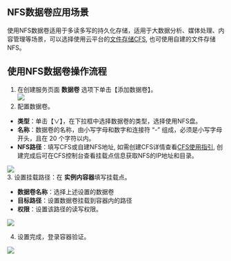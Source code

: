 ## NFS数据卷应用场景
使用NFS数据卷适用于多读多写的持久化存储，适用于大数据分析、媒体处理、内容管理等场景，可以选择使用云平台的[文件存储CFS](/document/product/582/9127), 也可使用自建的文件存储NFS。

## 使用NFS数据卷操作流程
1. 在创建服务页面 **数据卷** 选项下单击【添加数据卷】。  
![][createVolume]  
2. 配置数据卷。
 - **类型**：单击【∨】，在下拉框中选择数据卷的类型，选择使用NFS盘。
 - **名称**：数据卷的名称，由小写字母和数字和连接符 “-” 组成，必须是小写字母开头，且在 20 个字符以内。  
 - **NFS路径**：填写CFS或自建NFS地址, 如需创建CFS详情查看[CFS使用指引](/document/product/457/10910), 创建完成后可在CFS控制台查看挂载点信息获取NFS的IP地址和目录。  
 
 ![][setVolumeConfig]  
3. 设置挂载路径：在 **实例内容器**填写挂载点。
 - **数据卷名称**：选择上述设置的数据卷
 - **目标路径**：设置数据卷挂载到容器内的路径
 - **权限**：设置该路径的读写权限。  

 ![][setVolumeMountPath]  

4. 设置完成，登录容器验证。  

  ![][verification]  

[createVolume]:http://imgcache.tcecqpoc.fsphere.cn/image/mc.qcloudimg.com/static/img/0286498ec3ada210c6c01f9ef8ca7b52/image.png
[setVolumeConfig]:http://imgcache.tcecqpoc.fsphere.cn/image/mc.qcloudimg.com/static/img/366d4f7229e12327308f36cfa88cf537/%7B3CDF6473-D03E-4AF7-BEE6-C87CDD70FACD%7D.png
[setVolumeMountPath]:http://imgcache.tcecqpoc.fsphere.cn/image/mc.qcloudimg.com/static/img/3547f641ae9b6882c4bc9cead42f2b05/%7B8F01ACF0-6408-4EFB-A2B3-D1EE8A56EA6C%7D.png
[verification]:http://imgcache.tcecqpoc.fsphere.cn/image/mc.qcloudimg.com/static/img/1770f6809fd201f1bcf1ec85dddd3c2b/%7BDF572259-79C1-4879-9121-F33A66F002BD%7D.png
